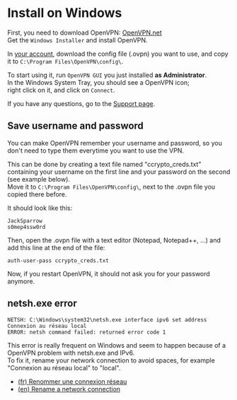 Install on Windows
==================

First, you need to download OpenVPN:
[OpenVPN.net](http://openvpn.net/index.php/open-source/downloads.html)  
Get the `Windows Installer` and install OpenVPN.

In [your account](/account/), download the config file (.ovpn) you want to use,
and copy it to `C:\Program Files\OpenVPN\config\`.

To start using it, run `OpenVPN GUI` you just installed **as Administrator**.  
In the Windows System Tray, you should see a OpenVPN icon;  
right click on it, and click on `Connect`.  

If you have any questions, go to the [Support page](/page/support).  


Save username and password
--------------------------
You can make OpenVPN remember your username and password, so you don't need
to type them everytime you want to use the VPN.  

This can be done by creating a text file named "ccrypto_creds.txt" containing
your username on the first line and your password on the second
(see example below).  
Move it to `C:\Program Files\OpenVPN\config\`, next to the .ovpn file you
copied there before.  

It should look like this:

    JackSparrow
    s0mep4ssw0rd

Then, open the .ovpn file with a text editor (Notepad, Notepad++, ...)
and add this line at the end of the file:

    auth-user-pass ccrypto_creds.txt

Now, if you restart OpenVPN, it should not ask you for your password anymore.


netsh.exe error
---------------

    NETSH: C:\Windows\system32\netsh.exe interface ipv6 set address Connexion au réseau local
    ERROR: netsh command failed: returned error code 1

This error is really frequent on Windows and seem to happen because of
a OpenVPN problem with netsh.exe and IPv6.  
To fix it, rename your network connection to avoid spaces,
for example "Connexion au réseau local" to "local".

  - [(fr) Renommer une connexion réseau](http://windows.microsoft.com/fr-xf/windows-vista/rename-a-network-connection)
  - [(en) Rename a network connection](http://windows.microsoft.com/en-au/windows-vista/rename-a-network-connection)

